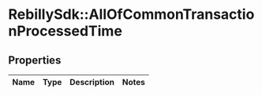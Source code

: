 # RebillySdk::AllOfCommonTransactionProcessedTime

## Properties
Name | Type | Description | Notes
------------ | ------------- | ------------- | -------------

